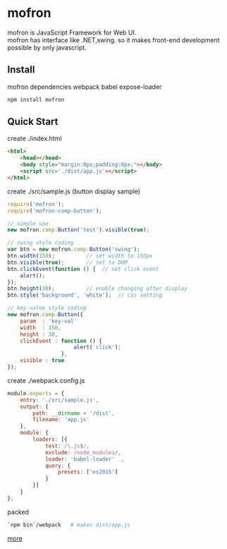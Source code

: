 # mofron

mofron is JavaScript Framework for Web UI.<br>
mofron has interface like .NET,swing. so it makes front-end development possible by only javascript.

## Install
mofron dependencies webpack babel expose-loader

```bash
npm install mofron 
```

## Quick Start

create ./index.html

```html
<html>
    <head></head>
    <body style="margin:0px;padding:0px;"></body>
    <script src='./dist/app.js'></script>
</html>
```

create ./src/sample.js (button display sample)

```javascript
require('mofron'); 
require('mofron-comp-button');

// simple use
new mofron.comp.Button('test').visible(true); 

// swing style coding
var btn = new mofron.comp.Button('swing');
btn.width(150);          // set width to 150px
btn.visible(true);       // set to DOM
btn.clickEvent(function () {  // set click event
    alert();
});
btn.height(30);          // enable changing after display
btn.style('background', 'white');  // css setting

// key-value style coding
new mofron.comp.Button({
    param  : 'key-val'
    width  : 150,
    height : 30,
    clickEvent : function () {
                     alert('click');
                 },
    visible : true
});
```

create ./webpack.config.js

```javascript
module.exports = {
    entry: './src/sample.js', 
    output: {
        path: __dirname + '/dist',
        filename: 'app.js' 
    },
    module: {
        loaders: [{
            test: /\.js$/,
            exclude: /node_modules/,
            loader: 'babel-loader'  ,
            query: {
                presets: ['es2015']  
            }
        }]
    }
};
```
packed

```bash
`npm bin`/webpack   # makes dist/app.js
```


[more](http://qiita.com/Ki4mTaria/items/3d2ccc1c9867ee9270bf)
